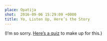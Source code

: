 ```yaml
---
place: Opatija
shot:  2016-09-06 15:29:09 +0000
title: Yo, Listen Up, Here’s the Story
---
```


(I’m so sorry. [Here’s a quiz](http://www.mtv.com/news/2422976/eiffel-65-blue-lyrics-quiz/) to make up for this.)

